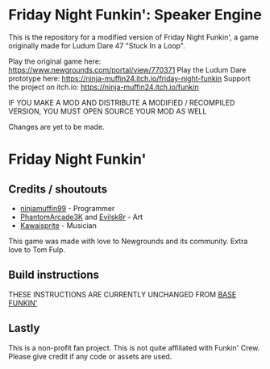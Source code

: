 # Friday Night Funkin': Speaker Engine

This is the repository for a modified version of Friday Night Funkin', a game originally made for Ludum Dare 47 "Stuck In a Loop".

Play the original game here: https://www.newgrounds.com/portal/view/770371
Play the Ludum Dare prototype here: https://ninja-muffin24.itch.io/friday-night-funkin
Support the project on itch.io: https://ninja-muffin24.itch.io/funkin

IF YOU MAKE A MOD AND DISTRIBUTE A MODIFIED / RECOMPILED VERSION, YOU MUST OPEN SOURCE YOUR MOD AS WELL

Changes are yet to be made.

# Friday Night Funkin'

## Credits / shoutouts

- [ninjamuffin99](https://twitter.com/ninja_muffin99) - Programmer
- [PhantomArcade3K](https://twitter.com/phantomarcade3k) and [Evilsk8r](https://twitter.com/evilsk8r) - Art
- [Kawaisprite](https://twitter.com/kawaisprite) - Musician

This game was made with love to Newgrounds and its community. Extra love to Tom Fulp.

## Build instructions

THESE INSTRUCTIONS ARE CURRENTLY UNCHANGED FROM [BASE FUNKIN'](https://github.com/FunkinCrew/Funkin)

## Lastly
This is a non-profit fan project. This is not quite affiliated with Funkin' Crew. Please give credit if any code or assets are used.
